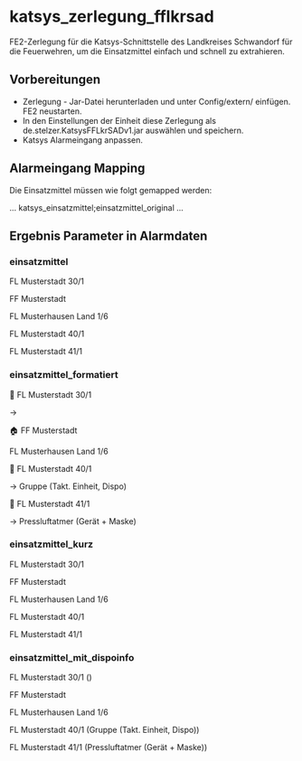# katsys_zerlegung_fflkrsad

FE2-Zerlegung für die Katsys-Schnittstelle des Landkreises Schwandorf für die Feuerwehren, um die Einsatzmittel einfach und schnell zu extrahieren.

## Vorbereitungen ##
- Zerlegung - Jar-Datei herunterladen und unter Config/extern/ einfügen. FE2 neustarten.
- In den Einstellungen der Einheit diese Zerlegung als de.stelzer.KatsysFFLkrSADv1.jar auswählen und speichern.
- Katsys Alarmeingang anpassen.

## Alarmeingang Mapping ##
Die Einsatzmittel müssen wie folgt gemapped werden:

...
katsys_einsatzmittel;einsatzmittel_original
...

## Ergebnis Parameter in Alarmdaten ##

### einsatzmittel ###

FL Musterstadt 30/1

FF Musterstadt

FL Musterhausen Land 1/6

FL Musterstadt 40/1

FL Musterstadt 41/1

### einsatzmittel_formatiert ###

🚒 FL Musterstadt 30/1

→

🏠 FF Musterstadt

FL Musterhausen Land 1/6

🚒 FL Musterstadt 40/1

→ Gruppe (Takt. Einheit, Dispo)

🚒 FL Musterstadt 41/1

→ Pressluftatmer (Gerät + Maske)

### einsatzmittel_kurz	###

FL Musterstadt 30/1

FF Musterstadt

FL Musterhausen Land 1/6

FL Musterstadt 40/1

FL Musterstadt 41/1

### einsatzmittel_mit_dispoinfo ###

FL Musterstadt 30/1 ()

FF Musterstadt

FL Musterhausen Land 1/6

FL Musterstadt 40/1 (Gruppe (Takt. Einheit, Dispo))

FL Musterstadt 41/1 (Pressluftatmer (Gerät + Maske))
